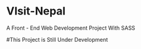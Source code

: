# VIsit-Nepal
A Front - End Web Development Project With SASS 

#This Project is Still Under Development
